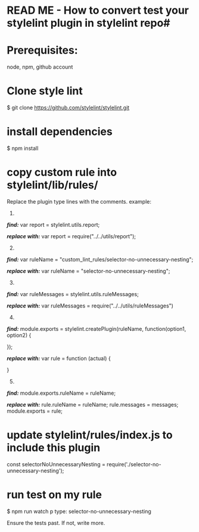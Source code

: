 # READ ME - How to convert test your stylelint plugin in stylelint repo#

# Prerequisites:
node, npm, github account

# Clone style lint
$ git clone https://github.com/stylelint/stylelint.git

# install dependencies
$ npm install

# copy custom rule into stylelint/lib/rules/
Replace the plugin type lines with the comments.
example:


1.
***find:***
var report = stylelint.utils.report; 

***replace with:***
var report = require("../../utils/report");

2.
***find:***
var ruleName = "custom_lint_rules/selector-no-unnecessary-nesting"; 

***replace with:***
var ruleName = "selector-no-unnecessary-nesting";

3.
***find:***
var ruleMessages = stylelint.utils.ruleMessages;

***replace with:***
var ruleMessages = require("../../utils/ruleMessages") 

4.
***find:***
module.exports = stylelint.createPlugin(ruleName, function(option1, option2) { 

});

***replace with:***
var rule = function (actual) {

}

5.
***find:***
module.exports.ruleName = ruleName;

***replace with:***
rule.ruleName = ruleName;
rule.messages = messages;
module.exports = rule;

# update stylelint/rules/index.js to include this plugin
const selectorNoUnnecessaryNesting = require('./selector-no-unnecessary-nesting');

# run test on my rule
$ npm run watch 
p
type: selector-no-unnecessary-nesting

Ensure the tests past. If not, write more.
